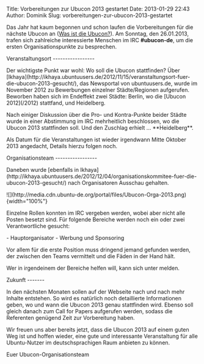 Title: Vorbereitungen zur Ubucon 2013 gestartet
Date: 2013-01-29 22:43
Author: Dominik
Slug: vorbereitungen-zur-ubucon-2013-gestartet

Das Jahr hat kaum begonnen und schon laufen die Vorbereitungen für die
nächste Ubucon an ([Was ist die Ubucon?](/2013/ubucon)). Am Sonntag, den
26.01.2013, trafen sich zahlreiche interessierte Menschen im IRC
**\#ubucon-de**, um die ersten Organisationspunkte zu besprechen.

</p>
Veranstaltungsort
-----------------

</p>
Der wichtigste Punkt war wohl: Wo soll die Ubucon stattfinden? Über
[Ikhaya](http://ikhaya.ubuntuusers.de/2012/11/15/veranstaltungsort-fuer-die-ubucon-2013-gesucht/),
das Newsportal von ubuntuusers.de, wurde im November 2012 zu Bewerbungen
einzelner Städte/Regionen aufgerufen. Beworben haben sich im Endeffekt
zwei Städte: Berlin, wo die [Ubucon 2012](/2012) stattfand, und
Heidelberg.

</p>
Nach einiger Diskussion über die Pro- und Kontra-Punkte beider Städte
wurde in einer Abstimmung im IRC mehrheitlich beschlossen, wo die Ubucon
2013 stattfinden soll. Und den Zuschlag erhielt … **Heidelberg**.

</p>
Als Datum für die Veranstaltungen ist wieder irgendwann Mitte Oktober
2013 angedacht, Details hierzu folgen noch.

</p>
Organisationsteam
-----------------

</p>
Daneben wurde [ebenfalls in
Ikhaya](http://ikhaya.ubuntuusers.de/2012/12/04/organisationskommitee-fuer-die-ubucon-2013-gesucht/)
nach Organisatoren Ausschau gehalten.

</p>
![](http://media.cdn.ubuntu-de.org/portal/files/Ubucon-Orga-2013.png){width="100%"}

</p>
Einzelne Rollen konnten im IRC vergeben werden, wobei aber nicht alle
Posten besetzt sind. Für folgende Bereiche werden noch ein oder zwei
Verantwortliche gesucht:

</p>
-   Hauptorganisator
-   Werbung und Sponsoring

</p>
Vor allem für die erste Position muss dringend jemand gefunden werden,
der zwischen den Teams vermittelt und die Fäden in der Hand hält.

</p>
Wer in irgendeinem der Bereiche helfen will, kann sich unter
<helfer@ubucon.de> melden.

</p>
Zukunft
-------

</p>
In den nächsten Monaten sollen auf der Webseite nach und nach mehr
Inhalte entstehen. So wird es natürlich noch detaillierte Informationen
geben, wo und wann die Ubucon 2013 genau stattfinden wird. Ebenso soll
gleich danach zum Call for Papers aufgerufen werden, sodass die
Referenten genügend Zeit zur Vorbereitung haben.

</p>
Wir freuen uns aber bereits jetzt, dass die Ubucon 2013 auf einem guten
Weg ist und hoffen wieder, eine gute und interessante Veranstaltung für
alle Ubuntu-Nutzer im deutschsprachigen Raum anbieten zu können.

</p>
Euer Ubucon-Organisationsteam

</p>

